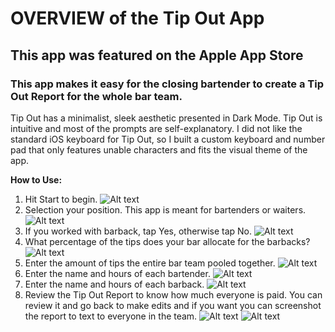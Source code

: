 # OVERVIEW of the Tip Out App
## This app was featured on the Apple App Store
### This app makes it easy for the closing bartender to create a Tip Out Report for the whole bar team.

Tip Out has a minimalist, sleek aesthetic presented in Dark Mode. Tip Out is intuitive and most of the prompts are self-explanatory. I did not like the standard iOS keyboard for Tip Out, so I built a custom keyboard and number pad that only features unable characters and fits the visual theme of the app.

**How to Use:**

1. Hit Start to begin.
   ![Alt text](./images/start200.png)
2. Selection your position. This app is meant for bartenders or waiters. 
   ![Alt text](./images/bar_or_waiter200.png)
3. If you worked with barback, tap Yes, otherwise tap No.
   ![Alt text](./images/any_barbacks200.png)
4. What percentage of the tips does your bar allocate for the barbacks? 
   ![Alt text](./images/barback_percent200.png)
5. Enter the amount of tips the entire bar team pooled together.
   ![Alt text](./images/tip_amount200.png)
6. Enter the name and hours of each bartender.
   ![Alt text](./images/bartender_hours200.png)
7. Enter the name and hours of each barback.
   ![Alt text](./images/barback_hours200.png)
8. Review the Tip Out Report to know how much everyone is paid. You can review it and go back to make edits and if you want you can screenshot the report to text to everyone in the team.
   ![Alt text](./images/report1_200.png)
   ![Alt text](./images/report2_200.png)

